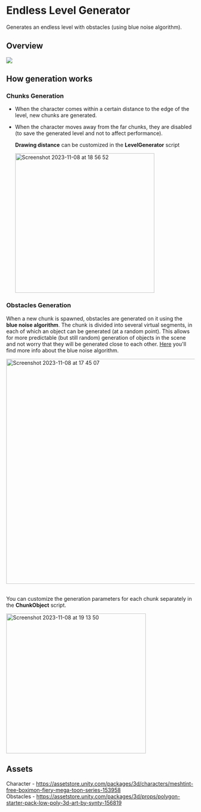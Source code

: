 # Endless Level Generator
Generates an endless level with obstacles (using blue noise algorithm).

## Overview

![](https://github.com/VadimGerc/Level-Generator/blob/main/Readme%20Assets/Overview.gif)

## How generation works

### Chunks Generation

- When the character comes within a certain distance to the edge of the level, new chunks are generated.
- When the character moves away from the far chunks, they are disabled (to save the generated level and not to affect performance).

  **Drawing distance** can be customized in the **LevelGenerator** script

  <img width="372" alt="Screenshot 2023-11-08 at 18 56 52" src="https://github.com/VadimGerc/Level-Generator/assets/116275237/f936ba82-e756-49c9-bf8b-caa7d9f78377">

### Obstacles Generation

When a new chunk is spawned, obstacles are generated on it using the **blue noise algorithm**. The chunk is divided into several virtual segments, in each of which an object can be generated (at a random point). This allows for more predictable (but still random) generation of objects in the scene and not worry that they will be generated close to each other. [Here](https://youtu.be/lRfdN4L2SUg?si=bEgZ_MQGM4DY_cV4) you'll find more info about the blue noise algorithm.

<img width="600" alt="Screenshot 2023-11-08 at 17 45 07" src="https://github.com/VadimGerc/Level-Generator/assets/116275237/9ddfe739-cbc5-4e93-8f7a-3e5548293b36">

<br />
<br />

You can customize the generation parameters for each chunk separately in the **ChunkObject** script.

<img width="373" alt="Screenshot 2023-11-08 at 19 13 50" src="https://github.com/VadimGerc/Level-Generator/assets/116275237/ed8f7c0a-8514-41e7-85c2-c29f4ebd8496">

## Assets 

Character - https://assetstore.unity.com/packages/3d/characters/meshtint-free-boximon-fiery-mega-toon-series-153958
<br/>
Obstacles - https://assetstore.unity.com/packages/3d/props/polygon-starter-pack-low-poly-3d-art-by-synty-156819
